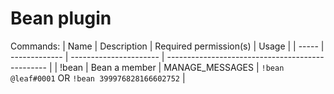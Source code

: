 # Bean plugin

Commands:
| Name  | Description   | Required permission(s) | Usage                                            |
| ----- | ------------- | ---------------------- | ------------------------------------------------ |
| !bean | Bean a member | MANAGE_MESSAGES        | `!bean @leaf#0001` OR `!bean 399976828166602752` |